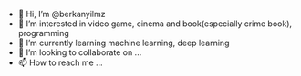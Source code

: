 - 👋 Hi, I’m @berkanyilmz
- 👀 I’m interested in video game, cinema and book(especially crime book), programming
- 🌱 I’m currently learning machine learning, deep learning
- 💞️ I’m looking to collaborate on ...
- 📫 How to reach me ...

<!---
berkanyilmz/berkanyilmz is a ✨ special ✨ repository because its `README.md` (this file) appears on your GitHub profile.
You can click the Preview link to take a look at your changes.
--->
